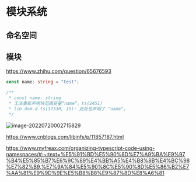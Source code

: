 

# 模块系统

## 命名空间

## 模块









https://www.zhihu.com/question/65676593





```typescript
const name: string = "test";

/**
 * const name: string
 * 无法重新声明块范围变量“name”。ts(2451)
 * lib.dom.d.ts(17330, 15): 此处也声明了 "name"。
 */
```

![image-20220720002715829](D:\front\learn\mrdu\assets\var.png)

https://www.cnblogs.com/libinfs/p/11857187.html

https://www.myfreax.com/organizing-typescript-code-using-namespaces/#:~:text=%E5%91%BD%E5%90%8D%E7%A9%BA%E9%97%B4%E5%85%B7%E6%9C%89%E4%BB%A5%E4%B8%8B%E4%BC%98%E7%82%B9,%E7%9A%84%E5%90%8C%E5%90%8D%E5%86%B2%E7%AA%81%E9%9D%9E%E5%B8%B8%E9%87%8D%E8%A6%81